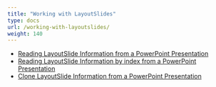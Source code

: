 ```yaml
---
title: "Working with LayoutSlides"
type: docs
url: /working-with-layoutslides/
weight: 140
---
```


- [Reading LayoutSlide Information from a PowerPoint Presentation](/slides/reading-layoutslide-information-from-a-powerpoint-presentation/)
- [Reading LayoutSlide Information by index from a PowerPoint Presentation](/slides/reading-layoutslide-information-by-index-from-a-powerpoint-presentation/)
- [Clone LayoutSlide Information from a PowerPoint Presentation](/slides/clone-layoutslide-information-from-a-powerpoint-presentation/)
